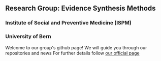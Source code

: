 ## Research Group: Evidence Synthesis Methods
### Institute of Social and Preventive Medicine (ISPM)
### University of Bern

Welcome to our group's github page!
We will guide you through our repositories and news
For further details follow [our official page](https://www.ispm.unibe.ch/research/research_groups/evidence_synthesis_methods/index_eng.html)
